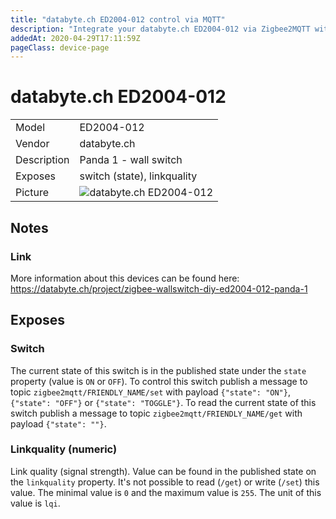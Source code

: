 ```yaml
---
title: "databyte.ch ED2004-012 control via MQTT"
description: "Integrate your databyte.ch ED2004-012 via Zigbee2MQTT with whatever smart home infrastructure you are using without the vendor's bridge or gateway."
addedAt: 2020-04-29T17:11:59Z
pageClass: device-page
---
```


<!-- !!!! -->
<!-- ATTENTION: This file is auto-generated through docgen! -->
<!-- You can only edit the "Notes"-Section between the two comment lines "Notes BEGIN" and "Notes END". -->
<!-- Do not use h1 or h2 heading within "## Notes"-Section. -->
<!-- !!!! -->

# databyte.ch ED2004-012

|     |     |
|-----|-----|
| Model | ED2004-012  |
| Vendor  | databyte.ch  |
| Description | Panda 1 - wall switch |
| Exposes | switch (state), linkquality |
| Picture | ![databyte.ch ED2004-012](https://www.zigbee2mqtt.io/images/devices/ED2004-012.jpg) |


<!-- Notes BEGIN: You can edit here. Add "## Notes" headline if not already present. -->
## Notes

### Link
More information about this devices can be found here: https://databyte.ch/project/zigbee-wallswitch-diy-ed2004-012-panda-1
<!-- Notes END: Do not edit below this line -->



## Exposes

### Switch 
The current state of this switch is in the published state under the `state` property (value is `ON` or `OFF`).
To control this switch publish a message to topic `zigbee2mqtt/FRIENDLY_NAME/set` with payload `{"state": "ON"}`, `{"state": "OFF"}` or `{"state": "TOGGLE"}`.
To read the current state of this switch publish a message to topic `zigbee2mqtt/FRIENDLY_NAME/get` with payload `{"state": ""}`.

### Linkquality (numeric)
Link quality (signal strength).
Value can be found in the published state on the `linkquality` property.
It's not possible to read (`/get`) or write (`/set`) this value.
The minimal value is `0` and the maximum value is `255`.
The unit of this value is `lqi`.

